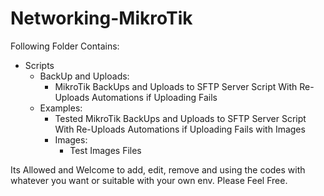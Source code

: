 # Networking-MikroTik
Following Folder Contains:
* Scripts
  - BackUp and Uploads:
    - MikroTik BackUps and Uploads to SFTP Server Script With Re-Uploads Automations if Uploading Fails
  - Examples:
    - Tested MikroTik BackUps and Uploads to SFTP Server Script With Re-Uploads Automations if Uploading Fails with Images
    - Images:
      - Test Images Files

Its Allowed and Welcome to add, edit, remove and using the codes with whatever you want or suitable with your own env. 
Please Feel Free.
